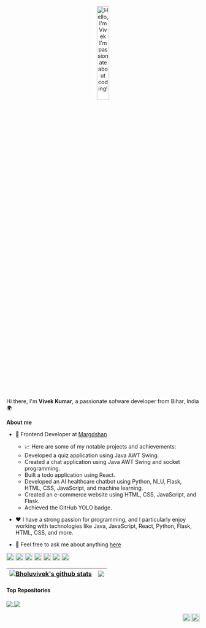 <p align="center">
  <a href="YOUR_WEBSITE_URL">
    <img width="25%" border-redius="10%" alt="Hello, I'm Vivek I'm passionate about coding!" src="https://avatars.githubusercontent.com/u/102277762?s=400&u=141b8963803f46800af77b5fe2ccb0bfd3f28edd&v=4" />
  </a>
</p>

<br />

Hi there, I'm **Vivek Kumar**, a passionate sofware  developer from Bihar, India 🌍

**About me**

- 💼 Frontend Developer at [Margdshan](https://marg-darshan.com/)

  - 📈 Here are some of my notable projects and achievements:
  - Developed a quiz application using Java AWT Swing.
  - Created a chat application using Java AWT Swing and socket programming.
  - Built a todo application using React.
  - Developed an AI healthcare chatbot using Python, NLU, Flask, HTML, CSS, JavaScript, and machine learning.
  - Created an e-commerce website using HTML, CSS, JavaScript, and Flask.
  - Achieved the GitHub YOLO badge.

- ❤️ I have a strong passion for programming, and I particularly enjoy working with technologies like Java, JavaScript, React, Python, Flask, HTML, CSS, and more.


- 💬 Feel free to ask me about anything [here](https://github.com/Bholuvivek)

<code><img height="20" alt="java" src="https://icons8.com/icon/GPfHz0SM85FX/java"></code>
<code><img height="20" alt="javascript" src="https://icons8.com/icon/tGvHBPJaKqEd/javascript"></code>
<code><img height="20" alt="react" src="https://icons8.com/icon/123603/react-native"></code>
<code><img height="20" alt="html" src="https://icons8.com/icon/20909/html-5"></code>
<code><img height="20" alt="css" src="https://icons8.com/icon/g1UMGWyT4yZa/css"></code>
<code><img height="20" alt="python" src="https://icons8.com/icon/13441/python"></code>
<code><img height="20" alt="sql" src="https://icons8.com/icon/B3VgW5sZRz8U/sql"></code>
    

| <a href="https://github.com/Bholuvivek/github-readme-stats"><img align="center" src="https://github-readme-stats.vercel.app/api?username=Bholuvivek&show_icons=true&include_all_commits=true&theme=buefy&hide_border=true" alt="Bholuvivek's github stats" /></a> | <a href="https://github.com/Bholuvivek/github-readme-stats"><img align="center" src="https://github-readme-stats.vercel.app/api/top-langs/?username=BholuvivekkE&layout=compact&theme=buefy&hide_border=true" /></a> |
| ------------- | ------------- |

#### Top Repositories

<a href="https://github.com/Bholuvivej/SPFD">
  <img align="center" src="https://github.com/username=Boluvivek&repo=Java-Project&theme=buefy" />
</a>

<a href="https://github.com/Bholuvivek/React-Projects">
  <img align="center" src="Bholuvivekhttps://github-readme-stats.vercel.app/api/pin/?username=Bholuvivek&repo=SCS&theme=buefy" />
</a>

<br />
<br />

<a href="https://twitter.com/BholuVivek">
  <img align="right" alt="Vivek | Twitter" width="21px" src="https://icons8.com/icon/111057/x" />
</a>
<a href="https://www.linkedin.com/in/vivekbholu/">
  <img align="right" alt="Vivek Kumar |LinkedIn" width="20px" src="https://icons8.com/icon/13930/linkedin" />
</a>
